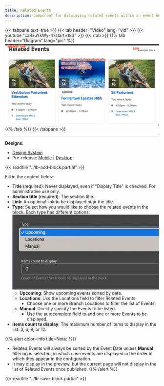 ```yaml
---
title: Related Events
description: Component for displaying related events within an event node page and within other pages using layout builder.
---
```


{{< tabpane text=true >}}
{{< tab header="Video" lang="vid" >}}
{{< youtube "cxRxuYkWy-4?start=183" >}}
{{< /tab >}}
{{% tab header="Diagram" lang="pic" %}}
![Screenshot showing the field titles overlaid on the design](lb-related-events-fields.png)
{{% /tab %}}
{{< /tabpane >}}

-----

**Designs:**
- [Design System](../../../../../../assets/img/designs/lb-ui-kit/Event.jpg)
- Pre-release: [Mobile](<../../../../../../assets/img/designs/lb/Related Events Mobile.png>) | [Desktop](<../../../../../../assets/img/designs/lb/Related Events Desktop.png>)


{{< readfile "../lb-add-block.partial" >}}

Fill in the content fields:

- **Title** (required): Never displayed, even if "Display Title" is checked. For administrative use only.
- **Section title** (required): The section title.
- **Link**: An optional link to be displayed near the title.
- **Type**: Select how you would like to choose the related events in the block. Each type has different options:![Screenshot showing the Related Events filter options.](lb-related-events-filters.png)
    - **Upcoming**: Show upcoming events sorted by date.
    - **Locations**: Use the Locations field to filter Related Events.
        - Choose one or more Branch Locations to filter the list of Events.
     - **Manual**: Directly specify the Events to be listed.
        - Use the autocomplete field to add one or more Events to be displayed.
- **Items count to display**: The maximum number of items to display in the list: 3, 6, 9, or 12.

{{% alert color=info title=Note: %}}
- Related Events will always be sorted by the Event Date unless **Manual** filtering is selected, in which case events are displayed in the order in which they appear in the configuration.
- It may display in the preview, but the current page will not display in the list of Related Events once published.
  {{% /alert %}}

{{< readfile "../lb-save-block.partial" >}}
